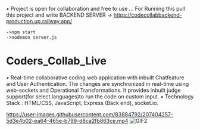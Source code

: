 • Project is open for collaboration and free to use ... For Running this pull this project and write
BACKEND SERVER -> https://codecollabbackend-production.up.railway.app/
```->npm i 
->npm start 
->nodemon server.js
```
# Coders_Collab_Live
• Real-time collaborative coding web application with inbuilt Chatfeature and User Authentication. The changes are synchronized in real-time using web-sockets and Operational Transformations. It provides inbuilt judge support(for select languages)to run the code on custom input. • Technology Stack : HTML/CSS, JavaScript, Express (Back end), socket.io.



https://user-images.githubusercontent.com/83884792/207404257-5d3e4b02-ea64-465e-b799-d8ca2fb863ce.mp4
![GIF2](https://user-images.githubusercontent.com/83884792/207398537-f0eac4a0-7818-431f-857d-df912985cdf9.gif)



